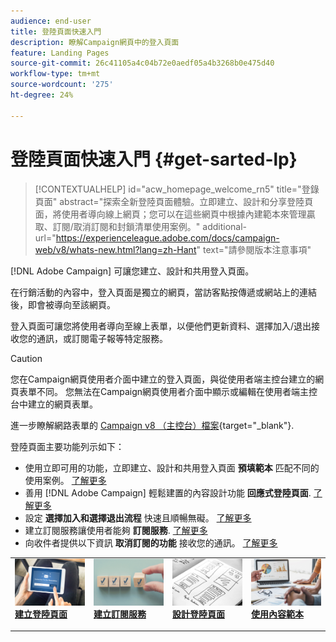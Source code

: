 ```yaml
---
audience: end-user
title: 登陸頁面快速入門
description: 瞭解Campaign網頁中的登入頁面
feature: Landing Pages
source-git-commit: 26c41105a4c04b72e0aedf05a4b3268b0e475d40
workflow-type: tm+mt
source-wordcount: '275'
ht-degree: 24%

---
```


# 登陸頁面快速入門 {#get-sarted-lp}

>[!CONTEXTUALHELP]
>id="acw_homepage_welcome_rn5"
>title="登錄頁面"
>abstract="探索全新登陸頁面體驗。立即建立、設計和分享登陸頁面，將使用者導向線上網頁；您可以在這些網頁中根據內建範本來管理贏取、訂閱/取消訂閱和封鎖清單使用案例。"
>additional-url="https://experienceleague.adobe.com/docs/campaign-web/v8/whats-new.html?lang=zh-Hant" text="請參閱版本注意事項"

[!DNL Adobe Campaign] 可讓您建立、設計和共用登入頁面。

在行銷活動的內容中，登入頁面是獨立的網頁，當訪客點按傳遞或網站上的連結後，即會被導向至該網頁。

登入頁面可讓您將使用者導向至線上表單，以便他們更新資料、選擇加入/退出接收您的通訊，或訂閱電子報等特定服務。

>[!CAUTION]
>
>您在Campaign網頁使用者介面中建立的登入頁面，與從使用者端主控台建立的網頁表單不同。 您無法在Campaign網頁使用者介面中顯示或編輯在使用者端主控台中建立的網頁表單。
>
>進一步瞭解網路表單的 [Campaign v8 （主控台）檔案](https://experienceleague.adobe.com/docs/campaign/campaign-v8/content/webapps.html){target="_blank"}.

登陸頁面主要功能列示如下：

* 使用立即可用的功能，立即建立、設計和共用登入頁面 **預填範本** 匹配不同的使用案例。 [了解更多](create-lp.md)
* 善用 [!DNL Adobe Campaign] 輕鬆建置的內容設計功能 **回應式登陸頁面**. [了解更多](lp-content.md)
* 設定 **選擇加入和選擇退出流程** 快速且順暢無礙。 [了解更多](lp-use-cases.md)
* 建立訂閱服務讓使用者能夠 **訂閱服務**. [了解更多](lp-use-cases.md#lp-subscription)
* 向收件者提供以下資訊 **取消訂閱的功能** 接收您的通訊。 [了解更多](lp-use-cases.md#lp-unsubscription)
  <!--Send a **confirmation email** upon opt-in or opt-out.-->

<table style="table-layout:fixed"><tr style="border: 0;">
<td>
<a href="create-lp.md">
<img alt="銷售機會" src="../assets/do-not-localize/lp-subscription.jpeg">
</a>
<div><a href="create-lp.md"><strong>建立登陸頁面</strong>
</div>
<p>
</td>
<td>
<a href="../audience/manage-services.md">
<img alt="不常使用" src="../assets/do-not-localize/lp-list.jpg">
</a>
<div>
<a href="../audience/manage-services.md"><strong>建立訂閱服務</strong></a>
</div>
<p></td>
<td>
<a href="lp-content.md">
<img alt="驗證" src="../assets/do-not-localize/lp-design.jpg">
</a>
<div>
<a href="lp-content.md"><strong>設計登陸頁面</strong></a>
</div>
<p>
</td>
<td>
<a href="lp-templates.md">
<img alt="驗證" src="../assets/do-not-localize/lp-reporting.jpg">
</a>
<div>
<a href="lp-templates.md"><strong>使用內容範本</strong></a>
</div>
<p>
</td>
</tr></table>

